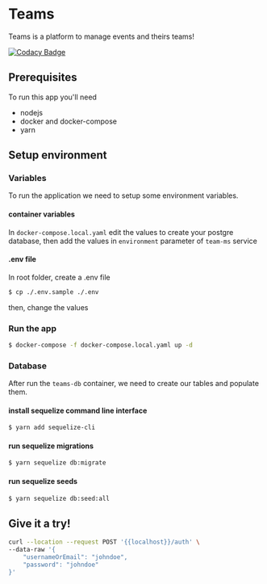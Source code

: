 # Teams

Teams is a platform to manage events and theirs teams!

[![Codacy Badge](https://api.codacy.com/project/badge/Grade/7e95bd1064c8458d94eabfa137c79c70)](https://app.codacy.com/manual/Wendlereis/teams-ms?utm_source=github.com&utm_medium=referral&utm_content=Wendlereis/teams-ms&utm_campaign=Badge_Grade_Settings)

## Prerequisites

To run this app you'll need

- nodejs
- docker and docker-compose
- yarn

## Setup environment

### Variables

To run the application we need to setup some environment variables.

#### container variables

In `docker-compose.local.yaml` edit the values to create your postgre database, then add the values in `environment` parameter of `team-ms` service

#### .env file

In root folder, create a .env file

```sh
$ cp ./.env.sample ./.env 
```

then, change the values

### Run the app

```sh
$ docker-compose -f docker-compose.local.yaml up -d
```

### Database

After run the `teams-db` container, we need to create our tables and populate them.

#### install sequelize command line interface

```sh
$ yarn add sequelize-cli
```
#### run sequelize migrations

```sh
$ yarn sequelize db:migrate
```

#### run sequelize seeds

```sh
$ yarn sequelize db:seed:all
```

## Give it a try!

```sh
curl --location --request POST '{{localhost}}/auth' \
--data-raw '{
	"usernameOrEmail": "johndoe",
	"password": "johndoe"
}'
```
